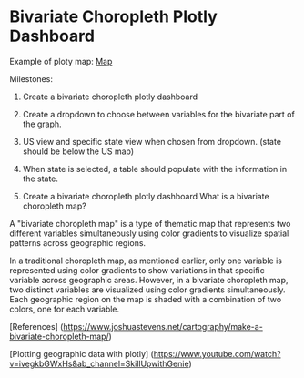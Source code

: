 # Bivariate Choropleth Plotly Dashboard

Example of ploty map: [Map](https://chart-studio.plotly.com/~empet/15191/texas-bivariate-choropleth-assoc/#/) 

Milestones:
1. Create a bivariate choropleth plotly dashboard
2. Create a dropdown to choose between variables for the bivariate part of the graph.
3. US view and specific state view when chosen from dropdown. (state should be below the US map)
4. When state is selected, a table should populate with the information in the state.

1. Create a bivariate choropleth plotly dashboard
What is a bivariate choropleth map?

A "bivariate choropleth map" is a type of thematic map that represents two different variables simultaneously using color gradients to visualize spatial patterns across geographic regions.

In a traditional choropleth map, as mentioned earlier, only one variable is represented using color gradients to show variations in that specific variable across geographic areas. However, in a bivariate choropleth map, two distinct variables are visualized using color gradients simultaneously. Each geographic region on the map is shaded with a combination of two colors, one for each variable.

[References] (https://www.joshuastevens.net/cartography/make-a-bivariate-choropleth-map/)

[Plotting geographic data with plotly] (https://www.youtube.com/watch?v=ivegkbGWxHs&ab_channel=SkillUpwithGenie)



